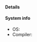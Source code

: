 <!-- Reporting a bug? If so, please fill out the following.
Otherwise, delete everything and write what you wanted to write. -->

#### Details
<!-- Enter details about the issue you're facing,
such as what you're trying to do and how you're doing it -->

#### System info
<!-- Please enter the name and version of your OS and compiler below -->
* OS: 
* Compiler: 
